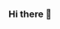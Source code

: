 ### Hi there 👋

<!--
**finndepaul/finndepaul** is a ✨ _special_ ✨ repository because its `README.md` (this file) appears on your GitHub profile.
- 🔭 I’m currently working on ...
# 🌱 I’m currently learning at Fpoly
- 👯 I’m looking to collaborate on ...
- 🤔 I’m looking for help with ...
- 💬 Ask me about ...
- 📫 How to reach me: ...
- 😄 Pronouns: ...
- ⚡ Fun fact: ...
-->
